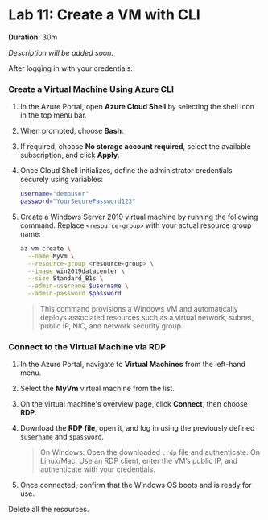 # Lab 11: Create a VM with CLI

**Duration:** 30m

_Description will be added soon._

After logging in with your credentials:

### Create a Virtual Machine Using Azure CLI

1. In the Azure Portal, open **Azure Cloud Shell** by selecting the shell icon in the top menu bar.

2. When prompted, choose **Bash**.

3. If required, choose **No storage account required**, select the available subscription, and click **Apply**.

4. Once Cloud Shell initializes, define the administrator credentials securely using variables:

   ```bash
   username="demouser"
   password="YourSecurePassword123"
   ```

5. Create a Windows Server 2019 virtual machine by running the following command. Replace `<resource-group>` with your actual resource group name:

   ```bash
   az vm create \
     --name MyVm \
     --resource-group <resource-group> \
     --image win2019datacenter \
     --size Standard_B1s \
     --admin-username $username \
     --admin-password $password
   ```

   > This command provisions a Windows VM and automatically deploys associated resources such as a virtual network, subnet, public IP, NIC, and network security group.

### Connect to the Virtual Machine via RDP

1. In the Azure Portal, navigate to **Virtual Machines** from the left-hand menu.

2. Select the **MyVm** virtual machine from the list.

3. On the virtual machine's overview page, click **Connect**, then choose **RDP**.

4. Download the **RDP file**, open it, and log in using the previously defined `$username` and `$password`.

   > On Windows: Open the downloaded `.rdp` file and authenticate.
   > On Linux/Mac: Use an RDP client, enter the VM’s public IP, and authenticate with your credentials.

5. Once connected, confirm that the Windows OS boots and is ready for use.

Delete all the resources.


